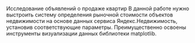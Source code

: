 Исследование объявлений о продаже квартир
В данной работе нужно выстроить систему определения рыночной стоимости объектов недвижимости на основе данных сервиса Яндекс.Недвижимость, установив соответствующие параметры. Преимущественно освоены инструменты визуализации данных библиотеки matplotlib.